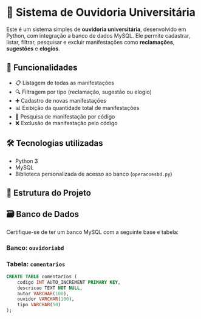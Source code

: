 # 📢 Sistema de Ouvidoria Universitária

Este é um sistema simples de **ouvidoria universitária**, desenvolvido em Python, com integração a banco de dados MySQL. Ele permite cadastrar, listar, filtrar, pesquisar e excluir manifestações como **reclamações**, **sugestões** e **elogios**.

## 🚀 Funcionalidades

- 📋 Listagem de todas as manifestações
- 🔍 Filtragem por tipo (reclamação, sugestão ou elogio)
- ➕ Cadastro de novas manifestações
- 📊 Exibição da quantidade total de manifestações
- 🧭 Pesquisa de manifestação por código
- ❌ Exclusão de manifestação pelo código

## 🛠️ Tecnologias utilizadas

- Python 3
- MySQL
- Biblioteca personalizada de acesso ao banco (`operacoesbd.py`)

## 📂 Estrutura do Projeto

## 🗃️ Banco de Dados

Certifique-se de ter um banco MySQL com a seguinte base e tabela:

### Banco: `ouvidoriabd`

### Tabela: `comentarios`
```sql
CREATE TABLE comentarios (
    codigo INT AUTO_INCREMENT PRIMARY KEY,
    descricao TEXT NOT NULL,
    autor VARCHAR(100),
    ouvidor VARCHAR(100),
    tipo VARCHAR(50)
);


